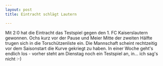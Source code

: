 ```yaml
---
layout: post
title: Eintracht schlägt Lautern

---
```


Mit 2:0 hat die Eintracht das Testspiel gegen den 1. FC Kaiserslautern gewonnen. Ochs kurz vor der Pause und Meier Mitte der zweiten Hälfte trugen sich in die Torschützenliste ein. Die Mannschaft scheint rechtzeitig vor dem Saisonstart die Kurve gekriegt zu haben. In einer Woche geht's endlich los - vorher steht am Dienstag noch ein Testspiel an, in... ich sag's nicht :-)


